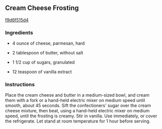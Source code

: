 ## Cream Cheese Frosting

[f9d6f515d4](http://www.food.com/recipe/cream-cheese-frosting-434965)

### Ingredients

 - 4 ounce of cheese, parmesan, hard

 - 2 tablespoon of butter, without salt

 - 1 1/2 cup of sugars, granulated

 - 12 teaspoon of vanilla extract

### Instructions

Place the cream cheese and butter in a medium-sized bowl, and cream them with a fork or a hand-held electric mixer on medium speed until smooth, about 45 seconds. Sift the confectioners' sugar over the cream cheese mixture, then beat, using a hand-held electric mixer on medium speed, until the frosting is creamy. Stir in vanilla. Use immediately, or cover the refrigerate. Let stand at room temperature for 1 hour before serving.